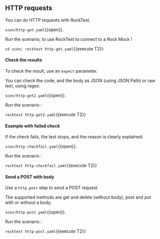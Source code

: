 ## HTTP requests

You can do HTTP requests with RockTest. 

`scen/http-get.yaml`{{open}}.

Run the scenario, to use RockTest to connect to a Rock Mock !

`cd scen; rocktest http-get.yaml`{{execute T2}}

#### Check the results

To check the result, use an `expect` parameter.

You can check the code, and the body as JSON (using JSON Path) or raw text, using regex.

`scen/http-get2.yaml`{{open}}.

Run the scenario :

`rocktest http-get2.yaml`{{execute T2}}

#### Example with failed check

If the check fails, the test stops, and the reason is clearly explained:

`scen/http-checkfail.yaml`{{open}}.

Run the scenario :

`rocktest http-checkfail.yaml`{{execute T2}}

#### Send a POST with body

Use a `http.post` step to send a POST request.

The supported methods are get and delete (without body), post and put with or without a body.

`scen/http-post.yaml`{{open}}.

Run the scenario :

`rocktest http-post.yaml`{{execute T2}}


